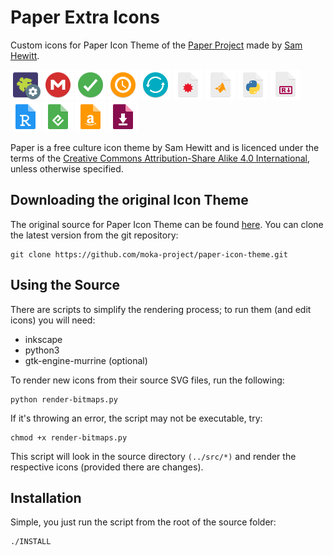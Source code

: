 # Paper Extra Icons

Custom icons for Paper Icon Theme of the [Paper Project](https://snwh.org/paper) made by [Sam Hewitt](http://snwh.org/).

![](Paper/48x48/apps/vineyard.png)
![](Paper/48x48/apps/mega.png)
![](Paper/48x48/emblems/mega-synced.png)
![](Paper/48x48/emblems/mega-pending.png)
![](Paper/48x48/emblems/mega-syncing.png)
![](Paper/48x48/mimetypes/application-mathematica.png)
![](Paper/48x48/mimetypes/text-x-matlab.png)
![](Paper/48x48/mimetypes/text-x-python3.png)
![](Paper/48x48/mimetypes/text-x-r-markdown.png)
![](Paper/48x48/mimetypes/application-x-r-project.png)
![](Paper/48x48/mimetypes/application-epub+zip.png)
![](Paper/48x48/mimetypes/application-x-mobipocket-ebook.png)
![](Paper/48x48/mimetypes/application-vnd.adobe.adept+xml.png)

Paper is a free culture icon theme by Sam Hewitt and is licenced under the terms of the [Creative Commons Attribution-Share Alike 4.0 International](https://creativecommons.org/licenses/by-sa/4.0/), unless otherwise specified.

## Downloading the original Icon Theme

The original source for Paper Icon Theme can be found [here](https://github.com/snwh/paper-icon-theme). You can clone the latest version from the git repository:

	git clone https://github.com/moka-project/paper-icon-theme.git

## Using the Source

There are scripts to simplify the rendering process; to run them (and edit icons) you will need:

 * inkscape
 * python3
 * gtk-engine-murrine (optional)

To render new icons from their source SVG files, run the following:

	python render-bitmaps.py

If it's throwing an error, the script may not be executable, try:

	chmod +x render-bitmaps.py

This script will look in the source directory `(../src/*)` and render the respective icons (provided there are changes).

## Installation

Simple, you just run the script from the root of the source folder:
```bash
./INSTALL
